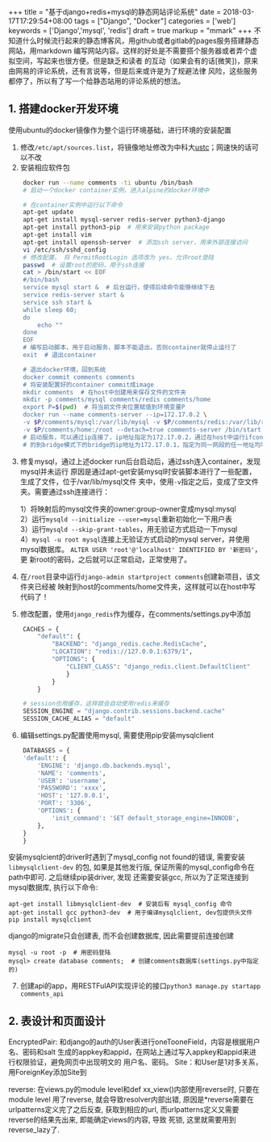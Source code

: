 +++
title = "基于django+redis+mysql的静态网站评论系统"
date = 2018-03-17T17:29:54+08:00
tags = ["Django", "Docker"]
categories = ['web']
keywords = ['Django','mysql', 'redis']
draft = true
markup = "mmark"
+++
不知道什么时候流行起来的静态博客风，用github或者gitlab的pages服务搭建静态网站，用markdown
编写网站内容。这样的好处是不需要搭个服务器或者弄个虚拟空间，写起来也很方便。但是缺乏和读者
的互动（如果会有的话[微笑])，原来由网易的评论系统，还有言说等，但是后来或许是为了规避法律
风险，这些服务都停了，所以有了写一个给静态站用的评论系统的想法。
<!--more-->
## 1. 搭建docker开发环境
使用ubuntu的docker镜像作为整个运行环境基础，进行环境的安装配置
1. 修改`/etc/apt/sources.list`，将镜像地址修改为中科大[ustc][2]；网速快的话可以不改
2. 安装相应软件包
```bash
    docker run --name comments -ti ubuntu /bin/bash
    # 启动一个docker container实例，进入alpine的docker环境中

    # 在container实例中运行以下命令
    apt-get update
    apt-get install mysql-server redis-server python3-django
    apt-get install python3-pip  # 用来安装python package
    apt-get install vim
    apt-get install openssh-server  # 添加ssh server，用来外部连接访问
    vi /etc/ssh/sshd_config
    # 修改配置， 将 PermitRootLogin 选项改为 yes，允许root登陆
    passwd  # 设置root的密码，用于ssh连接
    cat > /bin/start << EOF
    #/bin/bash
    service mysql start &  # 后台运行，使得后续命令能够继续下去
    service redis-server start &
    service ssh start &
    while sleep 60;
    do
        echo ""
    done
    EOF
    # 编写启动脚本，用于启动服务，脚本不能退出，否则container就停止运行了
    exit  # 退出container

    # 退出docker环境，回到系统
    docker commit comments comments
    # 将安装配置好的container commit成image
    mkdir comments  # 在host中创建用来保存文件的文件夹
    mkdir -p comments/mysql comments/redis comments/home
    export P=$(pwd)  # 将当前文件夹位置赋值到环境变量P
    docker run --name comments-server --ip=172.17.0.2 \
    -v $P/comments/mysql:/var/lib/mysql -v $P/comments/redis:/var/lib/redis \
    -v $P/comments/home:/root --detach=true comments-server /bin/start
    # 启动服务，可以通过ip连接了，ip地址指定为172.17.0.2，通过在host中运行ifconfig
    # 的到bridge模式下的bridge的ip地址为172.17.0.1，指定为同一网段的任一地址均可
```
3. 修复mysql，通过上述docker run后台启动后，通过ssh连入container，发现mysql并未运行
原因是通过apt-get安装mysql时安装脚本进行了一些配置，生成了文件，位于/var/lib/mysql文件
夹中，使用`-v`指定之后，变成了空文件夹。需要通过ssh连接进行：

     1）将映射后的mysql文件夹的owner:group-owner变成mysql:mysql   
     2）运行`mysqld --initialize --user=mysql`重新初始化一下用户表   
     3）运行`mysqld --skip-grant-tables`，用无验证方式启动一下mysql   
     4）`mysql -u root mysql`连接上无验证方式启动的mysql server，并使用mysql数据库。
`ALTER USER 'root'@'localhost' IDENTIFIED BY '新密码'`，更
新root的密码，之后就可以正常启动，正常使用了。

4. 在`/root`目录中运行`django-admin startproject comments`创建新项目，该文件夹已经被
映射到host的comments/home文件夹，这样就可以在host中写代码了！

5. 修改配置，使用`django_redis`作为缓存，在comments/settings.py中添加
```python
    CACHES = {
        "default": {
            "BACKEND": "django_redis.cache.RedisCache",
            "LOCATION": "redis://127.0.0.1:6379/1",
            "OPTIONS": {
                "CLIENT_CLASS": "django_redis.client.DefaultClient"
                }
            }
        }

    # session也用缓存，这样就会自动使用redis来缓存
    SESSION_ENGINE = "django.contrib.sessions.backend.cache"
    SESSION_CACHE_ALIAS = "default"
```
6. 编辑settings.py配置使用mysql, 需要使用pip安装mysqlclient
```python
    DATABASES = {
    'default': {
        'ENGINE': 'django.db.backends.mysql',
        'NAME': 'comments',
        'USER': 'username',
        'PASSWORD': 'xxxx',
        'HOST': '127.0.0.1',
        'PORT': '3306',
        'OPTIONS': {
            'init_command': 'SET default_storage_engine=INNODB',
        },
    }
    }
```
安装mysqlcient的driver时遇到了mysql_config not found的错误, 需要安装`libmysqlclient-dev`
的包, 如果是其他发行版, 保证所需的mysql_config命令在path中即可. 之后继续pip装driver, 发现
还需要安装gcc, 所以为了正常连接到mysql数据库, 执行以下命令:

    apt-get install libmysqlclient-dev  # 安装后有 mysql_config 命令
    apt-get install gcc python3-dev  # 用于编译mysqlclient, dev包提供头文件
    pip install mysqlclient

django的migrate只会创建表, 而不会创建数据库, 因此需要提前连接创建

    mysql -u root -p  # 用密码登陆
    mysql> create database comments;  # 创建comments数据库(settings.py中指定的)

7. 创建api的app，用RESTFulAPI实现评论的接口`python3 manage.py startapp comments_api`

## 2. 表设计和页面设计
EncryptedPair: 和django的auth的User表进行oneTooneField，内容是根据用户名、密码和salt
生成的appkey和appid，在网站上通过写入appkey和appid来进行权限验证，避免网页中出现明文的
用户名、密码。
Site：和User是1对多关系，用ForeignKey添加Site到

reverse: 在views.py的module level和def xx_view()内部使用reverse时, 只要在module level
用了reverse, 就会导致resolver内部出错, 原因是*reverse需要在urlpatterns定义完了之后反查,
获取到相应的url, 而urlpatterns定义又需要reverse的结果先出来, 即能确定views的内容, 导致
死锁, 这里就需要用到reverse_lazy了.


















[1]: https://alpinelinux.org/
[2]: https://mirrors.ustc.edu.cn/
